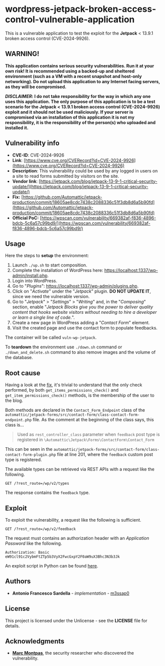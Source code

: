 # wordpress-jetpack-broken-access-control-vulnerable-application

This is a vulnerable application to test the exploit for the **Jetpack** < 13.9.1 broken access control (CVE-2024-9926).

## WARNING!

**This application contains serious security vulnerabilities. Run it at your own risk! It is recommended using a backed-up and sheltered environment (such as a VM with a recent snapshot and host-only networking). Do not upload this application to any Internet facing servers, as they will be compromised.**

***DISCLAIMER*: I do not take responsibility for the way in which any one uses this application. The only purpose of this application is to be a test scenario for the Jetpack < 13.9.1 broken access control (CVE-2024-9926) exploit and it should not be used maliciously. If your server is compromised via an installation of this application it is not my responsibility, it is the responsibility of the person(s) who uploaded and installed it.**

## Vulnerability info

* **CVE-ID**: CVE-2024-9926
* **Link**: [https://www.cve.org/CVERecord?id=CVE-2024-9926](https://www.cve.org/CVERecord?id=CVE-2024-9926)
* **Description**: This vulnerability could be used by any logged in users on a site to read forms submitted by visitors on the site.
* **Vendor link**: [https://jetpack.com/blog/jetpack-13-9-1-critical-security-update/](https://jetpack.com/blog/jetpack-13-9-1-critical-security-update/)
* **Fix:** [https://github.com/Automattic/jetpack-production/commit/18605ae8cdc7438c2088336c51f3db8d6a5b90fd](https://github.com/Automattic/jetpack-production/commit/18605ae8cdc7438c2088336c51f3db8d6a5b90fd)
* **Official PoC:** [https://wpscan.com/vulnerability/669382af-f836-4896-bdcb-5c6a57c99bd9/](https://wpscan.com/vulnerability/669382af-f836-4896-bdcb-5c6a57c99bd9/)

## Usage

Here the steps to **setup** the environment:
1. Launch `./up.sh` to start composition.
2. Complete the installation of WordPress here: [https://localhost:1337/wp-admin/install.php](http://localhost:1337/wp-admin/install.php).
3. Login into WordPress.
4. Go to "*Plugins*": [https://localhost:1337/wp-admin/plugins.php](http://localhost:1337/wp-admin/plugins.php).
5. Click on "*Activate*" under the "*Jetpack*" plugin. **DO NOT UPDATE IT**, since we need the vulnerable version.
6. Go to "*Jetpack*" > "*Settings*" > "*Writing*" and, in the "*Composing*" section, enable "*Jetpack Blocks give you the power to deliver quality content that hooks website visitors without needing to hire a developer or learn a single line of code.*".
7. Create a new page in WordPress adding a "*Contact Form*" element.
8. Visit the created page and use the contact form to populate feedbacks.

The container will be called `vuln-wp-jetpack`.

To **teardown** the environment use `./down.sh` command or `./down_and_delete.sh` command to also remove images and the volume of the database.

## Root cause

Having a look at the [fix](https://github.com/Automattic/jetpack-production/commit/18605ae8cdc7438c2088336c51f3db8d6a5b90fd), it's trivial to understand that the only check performed, by both `get_items_permissions_check()` and `get_item_permissions_check()` methods, is the membership of the user to the blog.

Both methods are declared in the `Contact_Form_Endpoint` class of the `automattic/jetpack-forms/src/contact-form/class-contact-form-endpoint.php` file. As the comment at the beginning of the class says, this class is...
> Used as `rest_controller_class` parameter when `feedback` post type is registered in `\Automattic\Jetpack\Forms\ContactForm\Contact_Form`

This can be seen in the `automattic/jetpack-forms/src/contact-form/class-contact-form-plugin.php` file at line 201, where the `feedback` custom post type is registered.

The available types can be retrieved via REST APIs with a request like the following.

```
GET /?rest_route=/wp/v2/types
```

The response contains the `feedback` type.

## Exploit

To exploit the vulnerability, a request like the following is sufficient.

```
GET /?rest_route=/wp/v2/feedback
```

The request must contains an authorization header with an *Application Password* like the following.

```
Authorization: Basic eW91cl91c2VybmFtZTp5b3VyX2FwcGxpY2F0aW9uX3Bhc3N3b3Jk
```

An exploit script in Python can be found [here](https://github.com/m3ssap0/wordpress-jetpack-broken-access-control-exploit).

## Authors

* **Antonio Francesco Sardella** - *implementation* - [m3ssap0](https://github.com/m3ssap0)

## License

This project is licensed under the Unlicense - see the **LICENSE** file for details.

## Acknowledgments

* [**Marc Montpas**](https://wpscan.com/vulnerability/669382af-f836-4896-bdcb-5c6a57c99bd9/), the security researcher who discovered the vulnerability.
